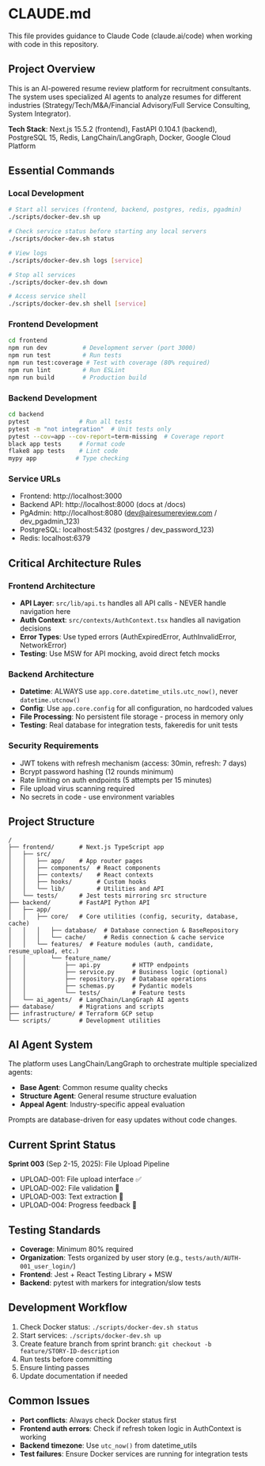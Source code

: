# CLAUDE.md

This file provides guidance to Claude Code (claude.ai/code) when working with code in this repository.

## Project Overview

This is an AI-powered resume review platform for recruitment consultants. The system uses specialized AI agents to analyze resumes for different industries (Strategy/Tech/M&A/Financial Advisory/Full Service Consulting, System Integrator).

**Tech Stack**: Next.js 15.5.2 (frontend), FastAPI 0.104.1 (backend), PostgreSQL 15, Redis, LangChain/LangGraph, Docker, Google Cloud Platform

## Essential Commands

### Local Development
```bash
# Start all services (frontend, backend, postgres, redis, pgadmin)
./scripts/docker-dev.sh up

# Check service status before starting any local servers
./scripts/docker-dev.sh status

# View logs
./scripts/docker-dev.sh logs [service]

# Stop all services
./scripts/docker-dev.sh down

# Access service shell
./scripts/docker-dev.sh shell [service]
```

### Frontend Development
```bash
cd frontend
npm run dev          # Development server (port 3000)
npm run test         # Run tests
npm run test:coverage # Test with coverage (80% required)
npm run lint         # Run ESLint
npm run build        # Production build
```

### Backend Development
```bash
cd backend
pytest              # Run all tests
pytest -m "not integration"  # Unit tests only
pytest --cov=app --cov-report=term-missing  # Coverage report
black app tests     # Format code
flake8 app tests    # Lint code
mypy app           # Type checking
```

### Service URLs
- Frontend: http://localhost:3000
- Backend API: http://localhost:8000 (docs at /docs)
- PgAdmin: http://localhost:8080 (dev@airesumereview.com / dev_pgadmin_123)
- PostgreSQL: localhost:5432 (postgres / dev_password_123)
- Redis: localhost:6379

## Critical Architecture Rules

### Frontend Architecture
- **API Layer**: `src/lib/api.ts` handles all API calls - NEVER handle navigation here
- **Auth Context**: `src/contexts/AuthContext.tsx` handles all navigation decisions
- **Error Types**: Use typed errors (AuthExpiredError, AuthInvalidError, NetworkError)
- **Testing**: Use MSW for API mocking, avoid direct fetch mocks

### Backend Architecture
- **Datetime**: ALWAYS use `app.core.datetime_utils.utc_now()`, never `datetime.utcnow()`
- **Config**: Use `app.core.config` for all configuration, no hardcoded values
- **File Processing**: No persistent file storage - process in memory only
- **Testing**: Real database for integration tests, fakeredis for unit tests

### Security Requirements
- JWT tokens with refresh mechanism (access: 30min, refresh: 7 days)
- Bcrypt password hashing (12 rounds minimum)
- Rate limiting on auth endpoints (5 attempts per 15 minutes)
- File upload virus scanning required
- No secrets in code - use environment variables

## Project Structure

```
/
├── frontend/       # Next.js TypeScript app
│   ├── src/
│   │   ├── app/    # App router pages
│   │   ├── components/  # React components
│   │   ├── contexts/    # React contexts
│   │   ├── hooks/       # Custom hooks
│   │   └── lib/         # Utilities and API
│   └── tests/      # Jest tests mirroring src structure
├── backend/        # FastAPI Python API
│   ├── app/
│   │   ├── core/   # Core utilities (config, security, database, cache)
│   │   │   ├── database/  # Database connection & BaseRepository
│   │   │   └── cache/     # Redis connection & cache service
│   │   └── features/  # Feature modules (auth, candidate, resume_upload, etc.)
│   │       └── feature_name/
│   │           ├── api.py         # HTTP endpoints
│   │           ├── service.py     # Business logic (optional)
│   │           ├── repository.py  # Database operations
│   │           ├── schemas.py     # Pydantic models
│   │           └── tests/         # Feature tests
│   └── ai_agents/  # LangChain/LangGraph AI agents
├── database/       # Migrations and scripts
├── infrastructure/ # Terraform GCP setup
└── scripts/        # Development utilities
```

## AI Agent System

The platform uses LangChain/LangGraph to orchestrate multiple specialized agents:
- **Base Agent**: Common resume quality checks
- **Structure Agent**: General resume structure evaluation  
- **Appeal Agent**: Industry-specific appeal evaluation

Prompts are database-driven for easy updates without code changes.

## Current Sprint Status

**Sprint 003** (Sep 2-15, 2025): File Upload Pipeline
- UPLOAD-001: File upload interface ✅
- UPLOAD-002: File validation 🔄
- UPLOAD-003: Text extraction 🔄
- UPLOAD-004: Progress feedback 🔄

## Testing Standards

- **Coverage**: Minimum 80% required
- **Organization**: Tests organized by user story (e.g., `tests/auth/AUTH-001_user_login/`)
- **Frontend**: Jest + React Testing Library + MSW
- **Backend**: pytest with markers for integration/slow tests

## Development Workflow

1. Check Docker status: `./scripts/docker-dev.sh status`
2. Start services: `./scripts/docker-dev.sh up`
3. Create feature branch from sprint branch: `git checkout -b feature/STORY-ID-description`
4. Run tests before committing
5. Ensure linting passes
6. Update documentation if needed

## Common Issues

- **Port conflicts**: Always check Docker status first
- **Frontend auth errors**: Check if refresh token logic in AuthContext is working
- **Backend timezone**: Use `utc_now()` from datetime_utils
- **Test failures**: Ensure Docker services are running for integration tests